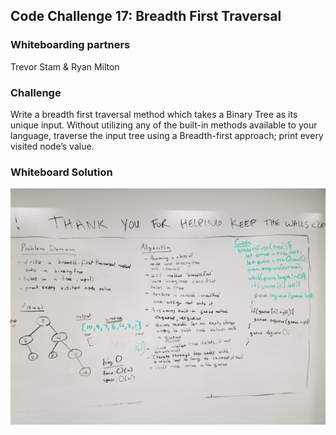 ## Code Challenge 17: Breadth First Traversal

### Whiteboarding partners
Trevor Stam & Ryan Milton

### Challenge

Write a breadth first traversal method which takes a Binary Tree as its unique input. Without utilizing any of the built-in methods available to your language, traverse the input tree using a Breadth-first approach; print every visited node’s value.

### Whiteboard Solution

![whiteboard: Breadth First Traversal](./assets/breadthFirst.jpg)